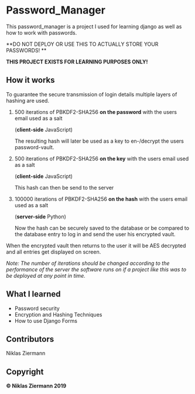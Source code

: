 # Password_Manager

This password_manager is a project I used for learning django as well as how to work with passwords.

**DO NOT DEPLOY OR USE THIS TO ACTUALLY STORE YOUR PASSWORDS! **

**THIS PROJECT EXISTS FOR LEARNING PURPOSES ONLY!** 



## How it works

To guarantee the secure transmission of login details multiple layers of hashing are used.

1. 500 iterations of PBKDF2-SHA256 **on the password** with the users email used as a salt 

   (**client-side** JavaScript)

   The resulting hash will later be used as a key to en-/decrypt the users password-vault.

2. 500 iterations of PBKDF2-SHA256 **on the key** with the users email used as a salt 

   (**client-side** JavaScript)

   This hash can then be send to the server

3. 100000 iterations of PBKDF2-SHA256 **on the hash** with the users email used as a salt 

   (**server-side** Python)

   Now the hash can be securely saved to the database or be compared to the database entry to log in and send the user his encrypted vault.

When the encrypted vault then returns to the user it will be AES decrypted and all entries get displayed on screen. 

*Note: The number of iterations should be changed according to the performance of the server the software runs on if a project like this was to be deployed at any point in time.*



## What I learned

- Password security
- Encryption and Hashing Techniques
- How to use Django Forms



## Contributors

Niklas Ziermann



## Copyright

**© Niklas Ziermann 2019**